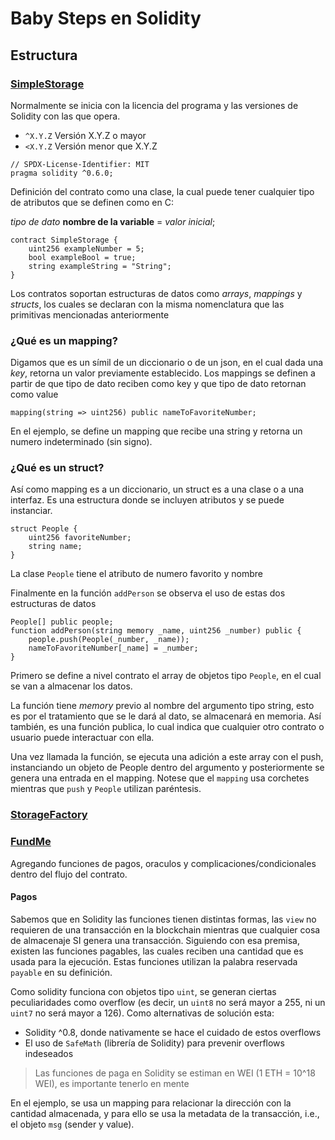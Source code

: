 # Baby Steps en Solidity

## Estructura

### [SimpleStorage](/simple_storage/SimpleStorage.sol) 

Normalmente se inicia con la licencia del programa y las versiones de Solidity con las que opera. 
- `^X.Y.Z` Versión X.Y.Z o mayor
- `<X.Y.Z` Versión menor que X.Y.Z
```
// SPDX-License-Identifier: MIT
pragma solidity ^0.6.0;
```
Definición del contrato como una clase, la cual puede tener cualquier tipo de atributos que se definen como en C:

*tipo de dato* **nombre de la variable** = *valor inicial*;
```
contract SimpleStorage {
    uint256 exampleNumber = 5;
    bool exampleBool = true;
    string exampleString = "String";
}
```
Los contratos soportan estructuras de datos como *arrays*, *mappings* y *structs*, los cuales se declaran con la misma nomenclatura que las primitivas mencionadas anteriormente
### ¿Qué es un mapping?
Digamos que es un símil de un diccionario o de un json, en el cual dada una *key*, retorna un valor previamente establecido. Los mappings se definen a partir de que tipo de dato reciben como key y que tipo de dato retornan como value
```
mapping(string => uint256) public nameToFavoriteNumber;
```
En el ejemplo, se define un mapping que recibe una string y retorna un numero indeterminado (sin signo).

### ¿Qué es un struct?
Así como mapping es a un diccionario, un struct es a una clase o a una interfaz. Es una estructura donde se incluyen atributos y se puede instanciar.
```
struct People {
    uint256 favoriteNumber;
    string name;
}
```
La clase `People` tiene el atributo de numero favorito y nombre

Finalmente en la función `addPerson` se observa el uso de estas dos estructuras de datos
```
People[] public people;
function addPerson(string memory _name, uint256 _number) public {
    people.push(People(_number, _name));
    nameToFavoriteNumber[_name] = _number;
}
```
Primero se define a nivel contrato el array de objetos tipo `People`, en el cual se van a almacenar los datos. 

La función tiene *memory* previo al nombre del argumento tipo string, esto es por el tratamiento que se le dará al dato, se almacenará en memoria. Así también, es una función publica, lo cual indica que cualquier otro contrato o usuario puede interactuar con ella.

Una vez llamada la función, se ejecuta una adición a este array con el push, instanciando un objeto de People dentro del argumento y posteriormente se genera una entrada en el mapping. Notese que el `mapping` usa corchetes mientras que `push` y `People` utilizan paréntesis. 

### [StorageFactory](/simple_storage/StorageFactory.sol)

### [FundMe](/simple_storage//FundMe.sol)

Agregando funciones de pagos, oraculos y complicaciones/condicionales dentro del flujo del contrato.

#### Pagos
Sabemos que en Solidity las funciones tienen distintas formas, las `view` no requieren de una transacción en la blockchain mientras que cualquier cosa de almacenaje SI genera una transacción. Siguiendo con esa premisa, existen las funciones pagables, las cuales reciben una cantidad que es usada para la ejecución. Estas funciones utilizan la palabra reservada `payable` en su definición.

Como solidity funciona con objetos tipo `uint`, se generan ciertas peculiaridades como overflow (es decir, un `uint8` no será mayor a 255, ni un `uint7` no será mayor a 126). Como alternativas de solución esta:
- Solidity ^0.8, donde nativamente se hace el cuidado de estos overflows
- El uso de `SafeMath` (librería de Solidity) para prevenir overflows indeseados

> Las funciones de paga en Solidity se estiman en WEI (1 ETH = 10^18 WEI), es importante tenerlo en mente

En el ejemplo, se usa un mapping para relacionar la dirección con la cantidad almacenada, y para ello se usa la metadata de la transacción, i.e., el objeto `msg` (sender y value).

